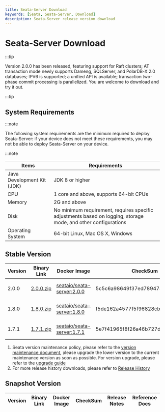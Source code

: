 ```yaml
---
title: Seata-Server Download
keywords: [Seata, Seata-Server, Download]
description: Seata-Server release version download
---
```



# Seata-Server Download

:::tip

Version 2.0.0 has been released, featuring support for Raft clusters; AT transaction mode newly supports Dameng, SQLServer, and PolarDB-X 2.0 databases; IPV6 is supported; a unified API is available; transaction two-phase commit processing is parallelized. You are welcome to download and try it out.

:::tip

## System Requirements

:::note

The following system requirements are the minimum required to deploy Seata-Server: if your device does not meet these requirements, you may not be able to deploy Seata-Server on your device.

:::note

| Items  | Requirements                                                                                                   |
| ------ |----------------------------------------------------------------------------------------------------------------|
| Java Development Kit (JDK)    | JDK 8 or higher                                                                                                |
| CPU    | 1 core and above, supports 64-bit CPUs                                                                         |
| Memory    | 2G and above                                                                                                   |
| Disk   | No minimum requirement, requires specific adjustments based on logging, storage mode, and other configurations |
| Operating System | 64-bit Linux, Mac OS X, Windows                                                                                |

## Stable Version

| Version | Binary Link                                                  | Docker Image                                                 | CheckSum                         | Release Notes                                    | Reference Docs                                   |
| ------- | ------------------------------------------------------------ | ------------------------------------------------------------ | -------------------------------- | ------------------------------------------------ | ------------------------------------------------ |
| 2.0.0   | [2.0.0.zip](https://github.com/seata/seata/releases/download/v2.0.0/seata-server-2.0.0.zip) | [seataio/seata-server:2.0.0](https://hub.docker.com/r/seataio/seata-server/tags?page=1&name=2.0.0) | 5c5c6a98649f37ed7894743b21bc8777 | [2.0.x Release Notes](/docs/release-notes/)      | [2.0.x Quick Start](/docs/user/quickstart/)      |
| 1.8.0   | [1.8.0.zip](https://github.com/seata/seata/releases/download/v1.8.0/seata-server-1.8.0.zip) | [seataio/seata-server:1.8.0](https://hub.docker.com/r/seataio/seata-server/tags?page=1&name=1.8.0) | f5de162a4577f5f96828cba75d912240 | [1.8.x Release Notes](/docs/v1.8/release-notes/) | [1.8.x Quick Start](/docs/v1.8/user/quickstart/) |
| 1.7.1   | [1.7.1.zip](https://github.com/seata/seata/releases/download/v1.7.1/seata-server-1.7.1.zip) | [seataio/seata-server:1.7.1](https://hub.docker.com/r/seataio/seata-server/tags?page=1&name=1.7.1) | 5e7f41965f8f26a46b727d204eef3054 | [1.7.x Release Notes](/docs/v1.7/release-notes/) | [1.7.x Quick Start](/docs/v1.7/user/quickstart/) |

1. Seata version maintenance policy, please refer to the [version maintenance document](https://seata.apache.org/), please upgrade the lower version to the current maintenance version as soon as possible. For version upgrade, please refer to the [upgrade guide](/docs/ops/upgrade)
2. For more release history downloads, please refer to [Release History](/unversioned/release-history/seata-server)

## Snapshot Version

| Version | Binary Link | Docker Image | CheckSum | Release Notes | Reference Docs |
| ---- | ---- | ---- | ---- | ---- | ---- |
